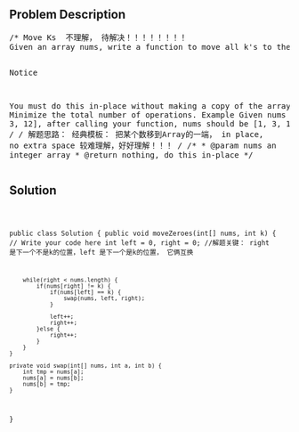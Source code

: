 <!--
<style>
  body { font-family: Arial, sans-serif; }
  .container { max-width: 600px; margin: auto; padding: 20px; }
  .comment-block { background-color: #f9f9f9; padding: 10px; border-left: 5px solid #ccc; }
  .code-block { background-color: #f4f4f4; padding: 10px; border: 1px solid #ddd; }
</style>
-->

<div class='container'>
<h2>Problem Description</h2>
<div class='comment-block'>
<pre>
/* Move Ks  不理解， 待解决！！！！！！！！
Given an array nums, write a function to move all k's to the end of it while maintaining the relative order of the non-zero elements.

Notice

You must do this in-place without making a copy of the array.
Minimize the total number of operations.
Example
Given nums = [0, 1, 0, 3, 12], after calling your function, nums should be [1, 3, 12, 0, 0].
*/
/* 解题思路： 
经典模板： 把某个数移到Array的一端， in place, no extra space
较难理解，好好理解！！！
*/
    /**
     * @param nums an integer array
     * @return nothing, do this in-place
     */
</pre>
</div>

<h2>Solution</h2>
<div class='code-block'>
<pre><code class='language-java'>



public class Solution {
    public void moveZeroes(int[] nums, int k) {
        // Write your code here
        int left = 0, right = 0; //解题关键： right 是下一个不是k的位置，left 是下一个是k的位置， 它俩互换
        
        while(right < nums.length) {
            if(nums[right] != k) {
                if(nums[left] == k) {
                    swap(nums, left, right);  
                }
                
                left++;
                right++;             
            }else {
                right++;
            }
        }
    }
    
    private void swap(int[] nums, int a, int b) {
        int tmp = nums[a];
        nums[a] = nums[b];
        nums[b] = tmp;
    }
}</code></pre>
</div>
</div>

